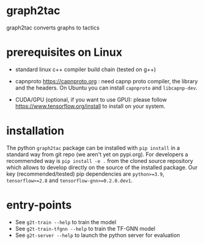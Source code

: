 # graph2tac
graph2tac converts graphs to tactics

# prerequisites on Linux

- standard linux c++ compiler build chain (tested on g++)

- capnproto https://capnproto.org : need capnp proto compiler, the library and the headers. On Ubuntu you can install `capnproto` and `libcapnp-dev`.

- CUDA/GPU (optional, if you want to use GPU): please follow https://www.tensorflow.org/install to install on your system.

# installation 

The python `graph2tac` package can be installed with `pip install` in a standard way from git repo (we aren't yet on pypi.org). For developers a recommended way is `pip install -e .` from the cloned source repository which allows to develop directly on the source of the installed package. Our key (recommended/tested) pip dependencies are `python>=3.9`,  `tensorflow>=2.8` and `tensorflow-gnn>=0.2.0.dev1`.

# entry-points

- See `g2t-train --help` to train the model
- See `g2t-train-tfgnn --help` to train the TF-GNN model
- See `g2t-server --help` to launch the python server for evaluation
